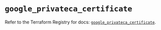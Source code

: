 # `google_privateca_certificate`

Refer to the Terraform Registry for docs: [`google_privateca_certificate`](https://registry.terraform.io/providers/hashicorp/google-beta/6.11.2/docs/resources/google_privateca_certificate).
